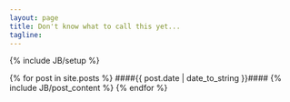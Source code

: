 ```yaml
---
layout: page
title: Don't know what to call this yet...
tagline: 
---
```

{% include JB/setup %}




{% for post in site.posts %}
####{{ post.date | date_to_string }}####
{% include JB/post_content %}
{% endfor %}


    


